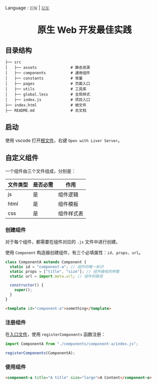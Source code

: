 Language : 🇨🇳 | [🇺🇸](./README-en_US.md)

<h1 align="center">原生 Web 开发最佳实践</h1>

## 目录结构

```
├── src
│   ├── assets               # 静态资源
│   ├── components           # 通用组件
│   ├── constants            # 常量
│   ├── pages                # 页面入口
│   ├── utils                # 工具库
│   ├── global.less          # 全局样式
│   ├── index.js             # 项目入口
├── index.html               # 根文件
├── README.md                # 总文档
```

## 启动

使用 vscode 打开[根文件](./index.html)，右键 `Open with Liver Server`。

## 自定义组件

一个组件由三个文件组成，分别是：

| 文件类型 | 是否必需 | 作用       |
| -------- | -------- | ---------- |
| js       | 是       | 组件逻辑   |
| html     | 是       | 组件模板   |
| css      | 是       | 组件样式表 |

### 创建组件

对于每个组件，都需要在组件对应的 `.js` 文件中进行创建。

使用 `Component` 构造器创建组件，有三个必填属性：`id`、`props`、`url`。

```js
class ComponentA extends Component {
  static id = "component-a"; // 组件的唯一标识
  static props = ["title", "size"]; // 组件接收的参数
  static url = import.meta.url; // 组件的路径

  constructor() {
    super();
  }
}
```

```html
<template id="component-a">something</template>
```

### 注册组件

在[入口文件](./src/index.js)，使用 `registerComponents` 函数注册：

```js
import ComponentA from "./components/component-a/index.js";

registerComponents(ComponentA);
```

### 使用组件

```html
<component-a title="A title" size="large">A Content</component-a>
```
